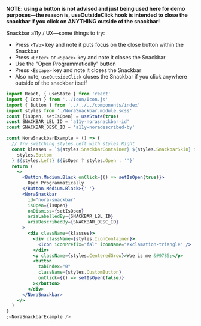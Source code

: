 **NOTE: using a button is not advised and just being used here for demo purposes—the reason is, useOutsideClick hook is intended to close the snackbar if you click on ANYTHING outside of the snackbar!**

Snackbar a11y / UX—some things to try:

- Press `<Tab>` key and note it puts focus on the close button within the Snackbar
- Press `<Enter>` or `<Space>` key and note it closes the Snackbar
- Use the "Open Programmatically" button
- Press `<Escape>` key and note it closes the Snackbar
- Also note, `useOutsideClick` closes the Snackbar if you click anywhere outside of the snackbar itself

```jsx
import React, { useState } from 'react'
import { Icon } from '../Icon/Icon.js'
import { Button } from '../../../components/index'
import styles from './NoraSnackbar.module.scss'
const [isOpen, setIsOpen] = useState(true)
const SNACKBAR_LBL_ID = 'a11y-norasnackbar-id'
const SNACKBAR_DESC_ID = 'a11y-noradescribed-by'

const NoraSnackbarExample = () => {
  // Try switching styles.Left with styles.Right
  const klasses = `${styles.SnackbarContainer} ${styles.SnackbarSkin} ${
    styles.Bottom
  } ${styles.Left} ${isOpen ? styles.Open : ''}`
  return (
    <>
      <Button.Medium.Black onClick={() => setIsOpen(true)}>
        Open Programmatically
      </Button.Medium.Black>{' '}
      <NoraSnackbar
        id="nora-snackbar"
        isOpen={isOpen}
        onDismiss={setIsOpen}
        ariaLabelledBy={SNACKBAR_LBL_ID}
        ariaDescribedBy={SNACKBAR_DESC_ID}
      >
        <div className={klasses}>
          <div className={styles.IconContainer}>
            <Icon iconPrefix="fal" iconName="exclamation-triangle" />
          </div>
          <p className={styles.CenteredGrow}>Woe is me &#9785;</p>
          <button
            tabIndex="0"
            className={styles.CustomButton}
            onClick={() => setIsOpen(false)}
          ></button>
        </div>
      </NoraSnackbar>
    </>
  )
}
;<NoraSnackbarExample />
```
